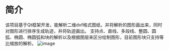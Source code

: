 #  简介
该项目基于Qt框架开发，能解析二维dxf格式图纸，并将解析的图形画出来，同时对图形进行排序生成轨迹，并将轨迹画出。
支持点、直线、多段线、整圆、圆弧、椭圆、椭圆弧和块的解析以及根据图层来区分绘制图形，目前图形块只支持等比缩放的解析。
![image](https://user-images.githubusercontent.com/71966407/193513076-ee0fc2b3-1b12-4456-8d9a-40af08ecd3dd.png)
